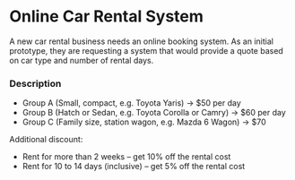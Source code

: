 # Online Car Rental System
A new car rental business needs an online booking system. As an initial prototype, they are requesting a system that would provide a quote based on car type and number of rental days.

### Description
* Group A (Small, compact, e.g. Toyota Yaris) -> $50 per day
* Group B (Hatch or Sedan, e.g. Toyota Corolla or Camry) -> $60 per day
* Group C (Family size, station wagon, e.g. Mazda 6 Wagon) -> $70 

Additional discount:
* Rent for more than 2 weeks – get 10% off the rental cost
* Rent for 10 to 14 days (inclusive) – get 5% off the rental cost
